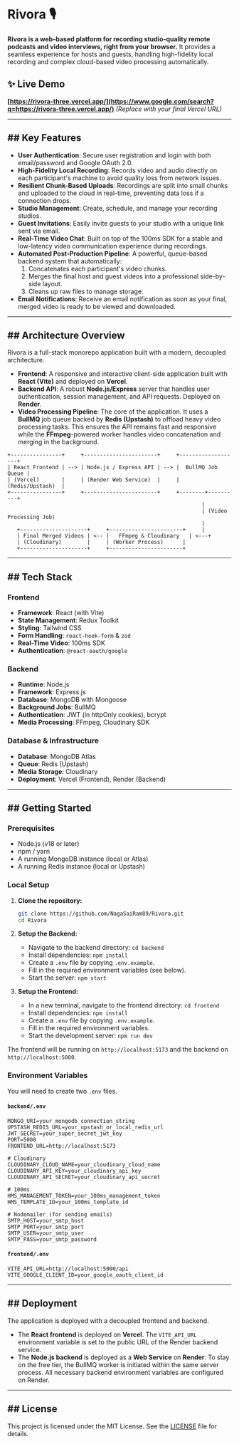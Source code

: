 
# Rivora 🎙️

**Rivora is a web-based platform for recording studio-quality remote podcasts and video interviews, right from your browser.** It provides a seamless experience for hosts and guests, handling high-fidelity local recording and complex cloud-based video processing automatically.

## ✨ Live Demo

**[https://rivora-three.vercel.app/](https://www.google.com/search?q=https://rivora-three.vercel.app/)** *(Replace with your final Vercel URL)*

-----

## \#\# Key Features

  * **User Authentication**: Secure user registration and login with both email/password and Google OAuth 2.0.
  * **High-Fidelity Local Recording**: Records video and audio directly on each participant's machine to avoid quality loss from network issues.
  * **Resilient Chunk-Based Uploads**: Recordings are split into small chunks and uploaded to the cloud in real-time, preventing data loss if a connection drops.
  * **Studio Management**: Create, schedule, and manage your recording studios.
  * **Guest Invitations**: Easily invite guests to your studio with a unique link sent via email.
  * **Real-Time Video Chat**: Built on top of the 100ms SDK for a stable and low-latency video communication experience during recordings.
  * **Automated Post-Production Pipeline**: A powerful, queue-based backend system that automatically:
    1.  Concatenates each participant's video chunks.
    2.  Merges the final host and guest videos into a professional side-by-side layout.
    3.  Cleans up raw files to manage storage.
  * **Email Notifications**: Receive an email notification as soon as your final, merged video is ready to be viewed and downloaded.

-----

## \#\# Architecture Overview

Rivora is a full-stack monorepo application built with a modern, decoupled architecture.

  * **Frontend**: A responsive and interactive client-side application built with **React (Vite)** and deployed on **Vercel**.
  * **Backend API**: A robust **Node.js/Express** server that handles user authentication, session management, and API requests. Deployed on **Render**.
  * **Video Processing Pipeline**: The core of the application. It uses a **BullMQ** job queue backed by **Redis (Upstash)** to offload heavy video processing tasks. This ensures the API remains fast and responsive while the **FFmpeg**-powered worker handles video concatenation and merging in the background.

<!-- end list -->

```
+----------------+     +-----------------------+     +-------------------+
| React Frontend | --> | Node.js / Express API | --> |  BullMQ Job Queue |
| (Vercel)       |     | (Render Web Service)  |     |  (Redis/Upstash)  |
+----------------+     +-----------------------+     +--------+----------+
                                                             |
                                                             | (Video Processing Job)
                                                             |
   +---------------------+     +-----------------------+     |
   | Final Merged Videos | <-- |   FFmpeg & Cloudinary   | <---+
   | (Cloudinary)        |     | (Worker Process)      |
   +---------------------+     +-----------------------+
```

-----

## \#\# Tech Stack

### Frontend

  * **Framework**: React (with Vite)
  * **State Management**: Redux Toolkit
  * **Styling**: Tailwind CSS
  * **Form Handling**: `react-hook-form` & `zod`
  * **Real-Time Video**: 100ms SDK
  * **Authentication**: `@react-oauth/google`

### Backend

  * **Runtime**: Node.js
  * **Framework**: Express.js
  * **Database**: MongoDB with Mongoose
  * **Background Jobs**: BullMQ
  * **Authentication**: JWT (in httpOnly cookies), bcrypt
  * **Media Processing**: FFmpeg, Cloudinary SDK

### Database & Infrastructure

  * **Database**: MongoDB Atlas
  * **Queue**: Redis (Upstash)
  * **Media Storage**: Cloudinary
  * **Deployment**: Vercel (Frontend), Render (Backend)

-----

## \#\# Getting Started

### Prerequisites

  * Node.js (v18 or later)
  * npm / yarn
  * A running MongoDB instance (local or Atlas)
  * A running Redis instance (local or Upstash)

### Local Setup

1.  **Clone the repository:**

    ```bash
    git clone https://github.com/NagaSaiRam89/Rivora.git
    cd Rivora
    ```

2.  **Setup the Backend:**

      * Navigate to the backend directory: `cd backend`
      * Install dependencies: `npm install`
      * Create a `.env` file by copying `.env.example`.
      * Fill in the required environment variables (see below).
      * Start the server: `npm start`

3.  **Setup the Frontend:**

      * In a new terminal, navigate to the frontend directory: `cd frontend`
      * Install dependencies: `npm install`
      * Create a `.env` file by copying `.env.example`.
      * Fill in the required environment variables.
      * Start the development server: `npm run dev`

The frontend will be running on `http://localhost:5173` and the backend on `http://localhost:5000`.

### Environment Variables

You will need to create two `.env` files.

#### `backend/.env`

```
MONGO_URI=your_mongodb_connection_string
UPSTASH_REDIS_URL=your_upstash_or_local_redis_url
JWT_SECRET=your_super_secret_jwt_key
PORT=5000
FRONTEND_URL=http://localhost:5173

# Cloudinary
CLOUDINARY_CLOUD_NAME=your_cloudinary_cloud_name
CLOUDINARY_API_KEY=your_cloudinary_api_key
CLOUDINARY_API_SECRET=your_cloudinary_api_secret

# 100ms
HMS_MANAGEMENT_TOKEN=your_100ms_management_token
HMS_TEMPLATE_ID=your_100ms_template_id

# Nodemailer (for sending emails)
SMTP_HOST=your_smtp_host
SMTP_PORT=your_smtp_port
SMTP_USER=your_smtp_user
SMTP_PASS=your_smtp_password
```

#### `frontend/.env`

```
VITE_API_URL=http://localhost:5000/api
VITE_GOOGLE_CLIENT_ID=your_google_oauth_client_id
```

-----

## \#\# Deployment

The application is deployed with a decoupled frontend and backend.

  * The **React frontend** is deployed on **Vercel**. The `VITE_API_URL` environment variable is set to the public URL of the Render backend service.
  * The **Node.js backend** is deployed as a **Web Service** on **Render**. To stay on the free tier, the BullMQ worker is initiated within the same server process. All necessary backend environment variables are configured on Render.

-----

## \#\# License

This project is licensed under the MIT License. See the [LICENSE](https://www.google.com/search?q=LICENSE) file for details.
